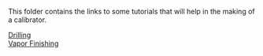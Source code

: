 This folder contains the links to some tutorials that will help in the making of a calibrator.  

[Drilling](https://youtu.be/0xmJjPRR9ys )      
[Vapor Finishing](https://github.com/OPEnSLab-OSU/Tutorials/blob/master/Vapor%20Finishing/OPEnS_VaporFinishTutorial.md)
